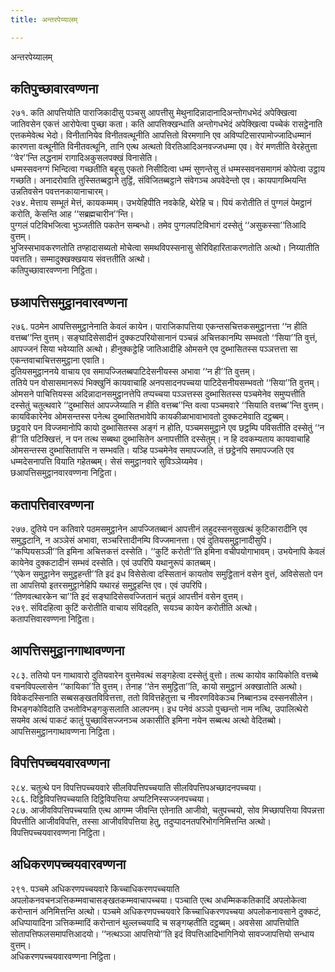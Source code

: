 ```yaml
---
title: अन्तरपेय्यालम्

---
```

अन्तरपेय्यालम्  


## कतिपुच्छावारवण्णना

२७१. कति आपत्तियोति पाराजिकादीसु पञ्चसु आपत्तीसु मेथुनादिन्नादानादिअन्तोगधभेदं अपेक्खित्वा जातिवसेन एकत्तं आरोपेत्वा पुच्छा कता। कति आपत्तिक्खन्धाति अन्तोगधभेदं अपेक्खित्वा पच्चेकं रासट्ठेनाति एत्तकमेवेत्थ भेदो। विनीतानियेव विनीतवत्थूनीति आपत्तितो विरमणानि एव अविप्पटिसारपामोज्जादिधम्मानं कारणत्ता वत्थूनीति विनीतवत्थूनि, तानि एत्थ अत्थतो विरतिआदिअनवज्जधम्मा एव। वेरं मणतीति वेरहेतुत्ता ‘‘वेर’’न्ति लद्धनामं रागादिअकुसलपक्खं विनासेति।  
धम्मस्सवनग्गं भिन्दित्वा गच्छतीति बहूसु एकतो निसीदित्वा धम्मं सुणन्तेसु तं धम्मस्सवनसमागमं कोपेत्वा उट्ठाय गच्छति। अनादरोवाति तुस्सितब्बट्ठाने तुट्ठिं, संविजितब्बट्ठाने संवेगञ्च अपवेदेन्तो एव। कायपागब्भियन्ति उन्नतिवसेन पवत्तनकायानाचारम्।  
२७४. मेत्ताय सम्भूतं मेत्तं, कायकम्मम्। उभयेहिपीति नवकेहि, थेरेहि च। पियं करोतीति तं पुग्गलं पेमट्ठानं करोति, केसन्ति आह ‘‘सब्रह्मचारीन’’न्ति।  
पुग्गलं पटिविभजित्वा भुञ्जतीति पकतेन सम्बन्धो। तमेव पुग्गलपटिविभागं दस्सेतुं ‘‘असुकस्सा’’तिआदि वुत्तम्।  
भुजिस्सभावकरणतोति तण्हादासब्यतो मोचेत्वा समथविपस्सनासु सेरिविहारिताकरणतोति अत्थो। निय्यातीति पवत्तति। सम्मादुक्खक्खयाय संवत्ततीति अत्थो।  
कतिपुच्छावारवण्णना निट्ठिता।  


## छआपत्तिसमुट्ठानवारवण्णना

२७६. पठमेन आपत्तिसमुट्ठानेनाति केवलं कायेन। पाराजिकापत्तिया एकन्तसचित्तकसमुट्ठानत्ता ‘‘न हीति वत्तब्ब’’न्ति वुत्तम्। सङ्घादिसेसादीनं दुक्कटपरियोसानानं पञ्चन्नं अचित्तकानम्पि सम्भवतो ‘‘सिया’’ति वुत्तं, आपज्जनं सिया भवेय्याति अत्थो। हीनुक्कट्ठेहि जातिआदीहि ओमसने एव दुब्भासितस्स पञ्ञत्तत्ता सा एकन्तवाचाचित्तसमुट्ठाना एवाति।  
दुतियसमुट्ठाननये वाचाय एव समापज्जितब्बपाटिदेसनीयस्स अभावा ‘‘न ही’’ति वुत्तम्।  
ततिये पन वोसासमानरूपं भिक्खुनिं कायवाचाहि अनपसादनपच्चया पाटिदेसनीयसम्भवतो ‘‘सिया’’ति वुत्तम्।  
ओमसने पाचित्तियस्स अदिन्नादानसमुट्ठानत्तेपि तप्पच्चया पञ्ञत्तस्स दुब्भासितस्स पञ्चमेनेव समुप्पत्तीति दस्सेतुं चतुत्थवारे ‘‘दुब्भासितं आपज्जेय्याति न हीति वत्तब्ब’’न्ति वत्वा पञ्चमवारे ‘‘सियाति वत्तब्ब’’न्ति वुत्तम्। कायविकारेनेव ओमसन्तस्स पनेत्थ दुब्भासितभावेपि कायकीळाभावाभावतो दुक्कटमेवाति दट्ठब्बम्।  
छट्ठवारे पन विज्जमानोपि कायो दुब्भासितस्स अङ्गं न होति, पञ्चमसमुट्ठाने एव छट्ठम्पि पविसतीति दस्सेतुं ‘‘न ही’’ति पटिक्खित्तं, न पन तत्थ सब्बथा दुब्भासितेन अनापत्तीति दस्सेतुम्। न हि दवकम्यताय कायवाचाहि ओमसन्तस्स दुब्भासितापत्ति न सम्भवति। यञ्हि पञ्चमेनेव समापज्जति, तं छट्ठेनपि समापज्जति एव धम्मदेसनापत्ति वियाति गहेतब्बम्। सेसं समुट्ठानवारे सुविञ्ञेय्यमेव।  
छआपत्तिसमुट्ठानवारवण्णना निट्ठिता।  


## कतापत्तिवारवण्णना

२७७. दुतिये पन कतिवारे पठमसमुट्ठानेन आपज्जितब्बानं आपत्तीनं लहुदस्सनसुखत्थं कुटिकारादीनि एव समुद्धटानि, न अञ्ञेसं अभावा, सञ्चरित्तादीनम्पि विज्जमानत्ता। एवं दुतियसमुट्ठानादीसुपि। ‘‘कप्पियसञ्ञी’’ति इमिना अचित्तकत्तं दस्सेति। ‘‘कुटिं करोती’’ति इमिना वचीपयोगाभावम्। उभयेनापि केवलं कायेनेव दुक्कटादीनं सम्भवं दस्सेति। एवं उपरिपि यथानुरूपं कातब्बम्।  
‘‘एकेन समुट्ठानेन समुट्ठहन्ती’’ति इदं इध विसेसेत्वा दस्सितानं कायतोव समुट्ठितानं वसेन वुत्तं, अविसेसतो पन ता आपत्तियो इतरसमुट्ठानेहिपि यथारहं समुट्ठहन्ति एव। एवं उपरिपि।  
‘‘तिणवत्थारकेन चा’’ति इदं सङ्घादिसेसवज्जितानं चतुन्नं आपत्तीनं वसेन वुत्तम्।  
२७९. संविदहित्वा कुटिं करोतीति वाचाय संविदहति, सयञ्च कायेन करोतीति अत्थो।  
कतापत्तिवारवण्णना निट्ठिता।  


## आपत्तिसमुट्ठानगाथावण्णना

२८३. ततियो पन गाथावारो दुतियवारेन वुत्तमेवत्थं सङ्गहेत्वा दस्सेतुं वुत्तो। तत्थ कायोव कायिकोति वत्तब्बे वचनविपल्लासेन ‘‘कायिका’’ति वुत्तम्। तेनाह ‘‘तेन समुट्ठिता’’ति, कायो समुट्ठानं अक्खातोति अत्थो।  
विवेकदस्सिनाति सब्बसङ्खतविवित्तत्ता, ततो विवित्तहेतुत्ता च नीवरणविवेकञ्च निब्बानञ्च दस्सनसीलेन। विभङ्गकोविदाति उभतोविभङ्गकुसलाति आलपनम्। इध पनेवं अञ्ञो पुच्छन्तो नाम नत्थि, उपालित्थेरो सयमेव अत्थं पाकटं कातुं पुच्छाविसज्जनञ्च अकासीति इमिना नयेन सब्बत्थ अत्थो वेदितब्बो।  
आपत्तिसमुट्ठानगाथावण्णना निट्ठिता।  


## विपत्तिपच्चयवारवण्णना

२८४. चतुत्थे पन विपत्तिपच्चयवारे सीलविपत्तिपच्चयाति सीलविपत्तिपअच्छादनपच्चया।  
२८६. दिट्ठिविपत्तिपच्चयाति दिट्ठिविपत्तिया अप्पटिनिस्सज्जनपच्चया।  
२८७. आजीवविपत्तिपच्चयाति एत्थ आगम्म जीवन्ति एतेनाति आजीवो, चतुपच्चयो, सोव मिच्छापत्तिया विपन्नत्ता विपत्तीति आजीवविपत्ति, तस्सा आजीवविपत्तिया हेतु, तदुप्पादनतपरिभोगनिमित्तन्ति अत्थो।  
विपत्तिपच्चयवारवण्णना निट्ठिता।  


## अधिकरणपच्चयवारवण्णना

२९१. पञ्चमे अधिकरणपच्चयवारे किच्चाधिकरणपच्चयाति अपलोकनवचनञत्तिकम्मवाचासङ्खतकम्मवाचापच्चया। पञ्चाति एत्थ अधम्मिककतिकादिं अपलोकेत्वा करोन्तानं अनिमित्तन्ति अत्थो। पञ्चमे अधिकरणपच्चयवारे किच्चाधिकरणपच्चया अपलोकनावसाने दुक्कटं, अधिप्पायादिना ञत्तिकम्मादिं करोन्तानं थुल्लच्चयादि च सङ्गय्हतीति दट्ठब्बम्। अवसेसा आपत्तियोति सोतापत्तिफलसमापत्तिआदयो। ‘‘नत्थञ्ञा आपत्तियो’’ति इदं विपत्तिआदिभागिनियो सावज्जापत्तियो सन्धाय वुत्तम्।  
अधिकरणपच्चयवारवण्णना निट्ठिता।  